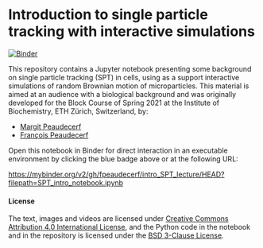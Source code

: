# Introduction to single particle tracking with interactive simulations

[![Binder](https://mybinder.org/badge_logo.svg)](https://mybinder.org/v2/gh/fpeaudecerf/intro_SPT_lecture/HEAD?filepath=SPT_intro_notebook.ipynb)

This repository contains a Jupyter notebook presenting some background on single particle tracking (SPT) in cells, using as a support interactive simulations of random Brownian motion of microparticles. This material is aimed at an audience with a biological background and was originally developed for the Block Course of Spring 2021 at the Institute of Biochemistry, ETH Zürich, Switzerland, by:
* [Margit Peaudecerf](https://bc.biol.ethz.ch/research/weis/People2020/margit-peaudecerf.html)
* [François Peaudecerf](https://n.ethz.ch/~fpeaudec/)

Open this notebook in Binder for direct interaction in an executable environment by clicking the blue badge above or at the following URL:

https://mybinder.org/v2/gh/fpeaudecerf/intro_SPT_lecture/HEAD?filepath=SPT_intro_notebook.ipynb

#### License

The text, images and videos are licensed under [Creative Commons Attribution 4.0 International License](http://creativecommons.org/licenses/by/4.0/), and the Python code in the notebook and in the repository is licensed under the [BSD 3-Clause License](https://opensource.org/licenses/BSD-3-Clause).
